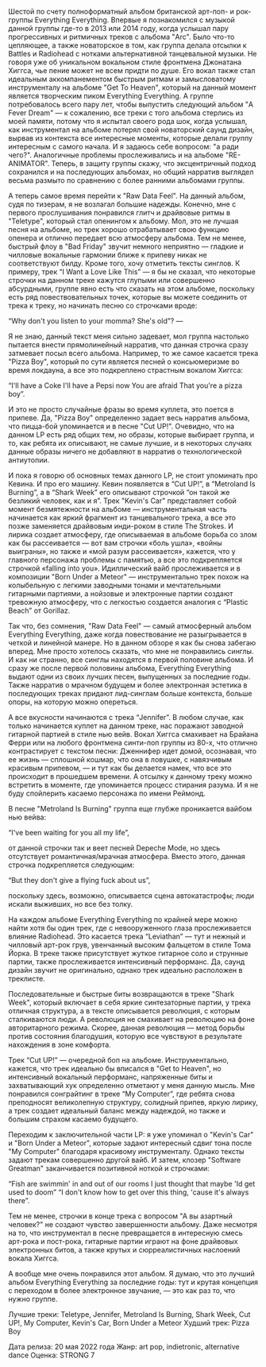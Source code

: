 Шестой по счету полноформатный альбом британской арт-поп- и рок-группы Everything Everything. Впервые я познакомился с музыкой данной группы где-то в 2013 или 2014 году, когда услышал пару прогрессивных и ритмичных треков с альбома "Arc". Было что-то цепляющее, а также новаторское в том, как группа делала отсылки к Battles и Radiohead с нотками альтернативной танцевальной музыки. Не говоря уже об уникальном вокальном стиле фронтмена Джонатана Хиггса, чье пение может не всем придти по душе. Его вокал также стал идеальным аккомпанементом быстрым ритмам и замысловатому инструменталу на альбоме "Get To Heaven", который на данный момент является творческим пиком Everything Everything. А группе потребовалось всего пару лет, чтобы выпустить следующий альбом "A Fever Dream" — к сожалению, все треки с того альбома стерлись из моей памяти, потому что я испытал своего рода шок, когда услышал, как инструментал на альбоме потерял свой новаторский саунд дизайн, вырвав из контекста все интересные моменты, которые делали группу интересным с самого начала. И я задаюсь себе вопросом: "а ради чего?". Аналогичные проблемы прослеживались и на альбоме "RE-ANIMATOR". Теперь, в защиту группы скажу, что эксцентричный подход сохранился и на последующих альбомах, но общий нарратив выглядел весьма размыто по сравнению с более ранними альбомами группы.

А теперь самое время перейти к "Raw Data Feel". На данный альбом, судя по тизерам, я не возлагал большие надежды. Конечно, мне с первого прослушивания понравился глитч и драйвовые ритмы в "Teletype", который стал опенингом к альбому. Мол, это не лучшая песня на альбоме, но трек хорошо отрабатывает свою функцию опенера и отлично передает всю атмосферу альбома. Тем не менее, быстрый флоу в "Bad Friday" звучит немного неприятно — гладкие и чилловые вокальные гармонии ближе к припеву никак не соответствуют билду.
Кроме того, хочу отметить тексты синглов. К примеру, трек “I Want a Love Like This” — я бы не сказал, что некоторые строчки на данном треке кажутся глупыми или совершенно абсурдными, группе явно есть что сказать на этом альбоме, поскольку есть ряд повествовательных точек, которые вы можете соединить от трека к треку, но начинать песню со строчками вроде:

“Why don't you listen to your momma?
She's old”? —

Я не знаю, данный текст меня сильно задевает, мол группа настолько пытается внести прямолинейный нарратив, что данная строчка сразу затмевает посыл всего альбома. Например, то же самое касается трека "Pizza Boy", который по сути является песней о консьюмеризме во время локдауна, а все это подкреплено страстным вокалом Хиггса:

“I'll have a Coke
I'll have a Pepsi now
You are afraid
That you're a pizza boy”.

И это не просто случайные фразы во время куплета, это поется в припеве. Да, "Pizza Boy" определенно задает весь нарратив альбома, что пицца-бой упоминается и в песне "Cut UP!". Очевидно, что на данном LP есть ряд общих тем, но образы, которые выбирает группа, и то, как ребята их описывают, не самые лучшие, и в некоторых случаях данные образы ничего не добавляют в нарратив о технологической антиутопии.

И пока я говорю об основных темах данного LP, не стоит упоминать про Кевина. И про его машину. Кевин появляется в “Cut UP!”, в “Metroland Is Burning”, а в “Shark Week” его описывают строчкой “он такой же безликий человек, как и я”. Трек "Kevin's Car" представляет собой момент безмятежности на альбоме — инструментальная часть начинается как яркий фрагмент из танцевального трека, а все это позже заменяется драйвовым инди-роком в стиле The Strokes. И лирика создает атмосферу, где описываемая в альбоме борьба со злом как бы рассеивается — вот вам строчки «боль ушла», «войны выиграны», но также и «мой разум рассеивается», кажется, что у главного персонажа проблемы с памятью, а все это подкрепляется строчкой «falling into you». Идиллический вайб прослеживается и в композиции "Born Under a Meteor" — инструментально трек похож на колыбельную с легкими заводными тонами и мечтательными гитарными партиями, а нойзовые и электронные партии создают тревожную атмосферу, что с легкостью создается аналогия с “Plastic Beach” от Gorillaz.

Так что, без сомнения, "Raw Data Feel" — самый атмосферный альбом Everything Everything, даже когда повествование не разыгрывается в четкой и линейной манере. Но в данном обзоре я как бы снова забегаю вперед. Мне просто хотелось сказать, что мне не понравились синглы. И как ни странно, все синглы находятся в первой половине альбома. И сразу же после первой половины альбома, Everything Everything выдают одни из своих лучших песен, выпущенных за последние годы. Также нарратив о мрачном будущем и более электронная эстетика в последующих треках придают лид-синглам больше контекста, больше опоры, на которую можно опереться.

А все вкусности начинаются с трека “Jennifer”. В любом случае, как только начинается куплет на данном треке, нас поражают заводной гитарной партией в стиле нью вейв. Вокал Хиггса смахивает на Брайана Ферри или на любого фронтмена синти-поп группы из 80-х, что отлично контрастирует с текстом песни: Дженнифер идет домой, осознавая, что ее жизнь — сплошной кошмар, что она в ловушке, с навязчивым красивым припевом, — и тут как бы делается намек, что все это происходит в прошедшем времени. А отсылку к данному треку можно встретить в моменте, где упоминается процесс стирания разума. И я не буду спойлерить касаемо персонажа по имени Реймонд.

В песне "Metroland Is Burning" группа еще глубже проникается вайбом нью вейва:

“I've been waiting for you all my life”,

от данной строчки так и веет песней Depeche Mode, но здесь отсутствует романтичная/мрачная атмосфера. Вместо этого, данная строчка подкрепляется следующим:

“But they don't give a flying fuck about us”,

поскольку здесь, возможно, описывается сцена автокатастрофы; люди искали выживших, но все без толку.

На каждом альбоме Everything Everything по крайней мере можно найти хотя бы один трек, где с невооруженного глаза прослеживается влияние Radiohead. Это касается трека “Leviathan” — тут и нежный и чилловый арт-рок грув, увенчанный высоким фальцетом в стиле Тома Йорка. В треке также присутствует жуткое гитарное соло и струнные партии, также прослеживается интенсивный перформанс. Да, саунд дизайн звучит не оригинально, однако трек идеально расположен в треклисте.

Последовательные и быстрые биты возвращаются в треке "Shark Week", который включает в себя яркие синтезаторные партии, у трека отличная структура, а в тексте описывается революция, с которым сталкиваются люди. А революция не смахивает на революцию на фоне авторитарного режима. Скорее, данная революция — метод борьбы против состояния благодушия, которую все чувствуют в результате нахождения в зоне комфорта.

Трек “Cut UP!” — очередной боп на альбоме. Инструментально, кажется, что трек идеально бы вписался в "Get to Heaven", но интенсивный вокальный перформанс, напряженные биты и захватывающий хук определенно отметают у меня данную мысль. Мне понравился сонграйтинг в треке “My Computer”, где ребята снова преподносят великолепную структуру, солидный припев, яркую лирику, а трек создает идеальный баланс между надеждой, но также и большим страхом касаемо будущего.

Переходим к заключительной части LP: я уже упоминал о "Kevin's Car" и "Born Under a Meteor", которые задают интересный сдвиг тона после "My Computer" благодаря красивому инструменталу. Однако тексты задают трекам совершенно другой вайб. И затем, клозер "Software Greatman" заканчивается позитивной ноткой и строчками:

“Fish are swimmin' in and out of our rooms
I just thought that maybe 'Id get used to doom”
“I don't know how to get over this thing, 'cause it's always there”.

Тем не менее, строчки в конце трека с вопросом "А вы азартный человек?" не создают чувство завершенности альбому. Даже несмотря на то, что инструментал в песне превращается в интересную смесь арт-рока и пост-рока, гитарные партии играют на фоне драйвовых электронных битов, а также крутых и сюрреалистичных наслоений вокала Хиггса.

А вообще мне очень понравился этот альбом. Я думаю, что это лучший альбом Everything Everything за последние годы: тут и крутая концепция с переходом в более электронное звучание, — это как раз то, что нужно группе.

Лучшие треки: Teletype, Jennifer, Metroland Is Burning, Shark Week,
Cut UP!, My Computer, Kevin's Car, Born Under a Meteor
Худший трек: Pizza Boy

Дата релиза: 20 мая 2022 года
Жанр: art pop, indietronic, alternative dance
Оценка: STRONG 7

